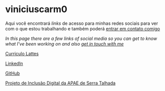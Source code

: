 # viniciuscarm0

Aqui você encontrará *links* de acesso para minhas redes sociais para ver com o que estou trabalhando e também poderá [entrar em contato comigo](mailto:viniciuscarmo@ufba.br)

*In this page there are a few links of social media so you can get to know what I've been working on and also [get in touch with me](mailto:viniciuscarmo@ufba.br)*

[Curriculo Lattes](http://lattes.cnpq.br/4546992188110969)

[LinkedIn](https://www.linkedin.com/in/vinicius-carmo-30779a163/)

[GitHub](https://github.com/vinijgc12)

[Projeto de Inclusão Digital da APAE de Serra Talhada](https://www.instagram.com/idapaest/)
